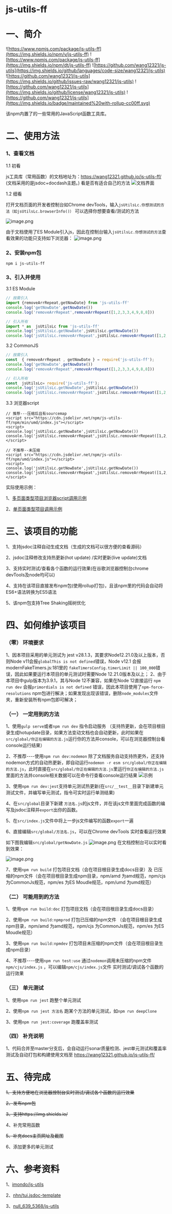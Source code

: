 # js-utils-ff

# 一、简介
![https://www.npmjs.com/package/js-utils-ff](https://img.shields.io/npm/v/js-utils-ff)
![https://www.npmjs.com/package/js-utils-ff](https://img.shields.io/npm/dt/js-utils-ff)
![https://github.com/wang12321/js-utils](https://img.shields.io/github/languages/code-size/wang12321/js-utils)
![https://github.com/wang12321/js-utils](https://img.shields.io/github/issues-raw/wang12321/js-utils)
![https://github.com/wang12321/js-utils](https://img.shields.io/github/license/wang12321/js-utils)
![https://github.com/wang12321/js-utils](https://img.shields.io/badge/maintained%20with-rollup-cc00ff.svg)





该npm内置了的一些常用的JavaScript函数工具库。




# 二、使用方法

### 1、查看文档

1.1 初看
 
js工具库（常用函数）的文档地址为：https://wang12321.github.io/js-utils-ff/
(文档采用的是jsdoc+docdash主题。)
看是否有适合自己的方法
![文档界面](https://publicimage-1251317493.file.myqcloud.com/reportBug/202107191818355815.png)

1.2 细看

打开文档页面的开发者控制台如Chrome devTools，输入`jsUtilsLc.你想测试的方法（如jsUtilsLc.browserInfo()）` 可以选择你想要查看/测试的方法

![image.png](https://upload-images.jianshu.io/upload_images/2166980-35f72466526c3e99.png?imageMogr2/auto-orient/strip%7CimageView2/2/w/1240)


由于文档使用了ES Module引入js，因此在控制台输入`jsUtilsLc.你想测试的方法`查看效果的功能只支持如下浏览器：
![image.png](https://upload-images.jianshu.io/upload_images/2166980-c1554642963d5195.png?imageMogr2/auto-orient/strip%7CimageView2/2/w/1240)


###  2、安装npm包

`npm i js-utils-ff`

### 3、引入并使用

3.1 ES Module

```javascript
// 按需引入
import {removeArrRepeat,getNowDate} from 'js-utils-ff'
console.log('getNowDate',getNowDate())
console.log('removeArrRepeat',removeArrRepeat([1,2,3,3,4,9,8,8]))

// 引入所有
import * as  jsUtilsLc from 'js-utils-ff'
console.log('jsUtilsLc.getNowDate',jsUtilsLc.getNowDate())
console.log('jsUtilsLc.removeArrRepeat',jsUtilsLc.removeArrRepeat([1,2,3,3,4,9,8,8]))


```

3.2 CommonJS


```javascript
// 按需引入
const  { removeArrRepeat , getNowDate } = require('js-utils-ff');
console.log('getNowDate',getNowDate())
console.log('removeArrRepeat',removeArrRepeat([1,2,3,3,4,9,8,8]))

// 引入所有
const  jsUtilsLc= require('js-utils-ff');
console.log('jsUtilsLc.getNowDate',jsUtilsLc.getNowDate())
console.log('jsUtilsLc.removeArrRepeat',jsUtilsLc.removeArrRepeat([1,2,3,3,4,9,8,8]))


```


3.3 浏览器script
```
// 推荐---压缩后且有sourcemap
<script src="https://cdn.jsdelivr.net/npm/js-utils-ff/npm/min/umd/index.js"></script>
<script>
console.log('jsUtilsLc.getNowDate',jsUtilsLc.getNowDate())
console.log('jsUtilsLc.removeArrRepeat',jsUtilsLc.removeArrRepeat([1,2,3,3,4,9,8,8]))
</script>

```

```
// 不推荐--未压缩
<script src="https://cdn.jsdelivr.net/npm/js-utils-ff/npm/umd/index.js"></script>
<script>
console.log('jsUtilsLc.getNowDate',jsUtilsLc.getNowDate())
console.log('jsUtilsLc.removeArrRepeat',jsUtilsLc.removeArrRepeat([1,2,3,3,4,9,8,8]))
</script>

```
实际使用示例：

1、[多页面类型项目浏览器script调用示例](https://codesandbox.io/s/jolly-easley-2gde8?file=/index.html)

2、[单页面类型项目调用示例](https://codesandbox.io/s/silly-star-glq9d?file=/src/main.js)

# 三、该项目的功能
1、支持jsdoc注释自动生成文档（生成的文档可以很方便的查看源码）

2、jsdoc注释修改支持热更新(hot update) /实时更新(live update)文档

3、支持实时测试/查看各个函数的运行效果(在谷歌浏览器控制台chrome devTools及node均可以)

4、支持在该项目直接发布npm包(使用rollup打包)，且该npm里的代码会自动将ES6+语法转换为ES5语法

5、该npm包支持Tree Shaking摇树优化


# 四、如何维护该项目

### （零） 环境要求
1、因本项目采用的单元测试为 jest v28.1.3，其要求Node12.21.0及以上版本，否则Node v11会报`globalThis is not defined`错误，Node v12.1 会报 modernFakeTimers.js:181里的 `fakeTimersConfig.timerLimit || 100_000`错误，因此如果要运行本项目的单元测试时需要Node 12.21.0版本及以上；
2、由于本项目中gulp版本为3.9.1，其与Node 12不兼容，如果在Node 12直接运行 `npm run dev` 会报`primordials is not defined` 错误，因此本项目使用了`npm-force-resolutions` npm包进行解决；如果发现出现该错误，删除`node_modules`文件夹，重新安装所有npm包即可解决；



### （一） 一定用到的方法

1、使用`gulp serve`或者`npm run dev` 指令启动服务 （支持热更新，会在项目根目录生成hotupdate目录，如果方法变动文档也会自动更新，此时如果在`src/global/你正在编辑的方法.js`运行你的方法并console，可以在浏览器控制台看console运行结果）


2、不推荐----使用`npm run dev:nodemon` 除了文档服务自动支持热更外，还支持nodemon方式的自动热更新，即自动运行`nodemon -r esm src/global/你正在编辑的方法.js`，此时直接在`src/global/你正在编辑的方法.js`里运行`你正在编辑的方法.js`里面的方法并console相关数据可以在命令行查看console运行结果
![示例](https://publicimage-1251317493.file.myqcloud.com/reportBug/202208231731458610.jpg)


3、使用`npm run dev:jest`支持单元测试热更新(在`src/__test__`目录下新建单元测试文件，并编写单元测试，指令可实时运行单测结果)


4、在`src/global`目录下新建 `方法名.js`的js文件，并在该js文件里面完成函数的编写及jsdoc注释并`export`出你的函数。

5、在`src/index.js`文件中将上一步js文件编写的函数`export`一遍

6、直接编辑`src/global/方法名.js`，可以在Chrome devTools 实时查看运行效果

如下图我编辑`src/global/getNowDate.js`
![image.png](https://upload-images.jianshu.io/upload_images/2166980-525d749643559406.png?imageMogr2/auto-orient/strip%7CimageView2/2/w/1240)
在文档控制台可以实时看到效果：

![image.png](https://upload-images.jianshu.io/upload_images/2166980-b4bd762365aa6ef6.png?imageMogr2/auto-orient/strip%7CimageView2/2/w/1240)

7、使用`npm run build` 打包项目文档（会在项目根目录生成docs目录）及 已压缩的npm文件（会在项目根目录生成npm目录，npm/amd 为amd规范，npm/cjs 为CommonJs规范，npm/es 为ES Moudle规范，npm/umd 为umd规范）



### （二） 可能用到的方法
1、使用`npm run build:doc` 打包项目文档（会在项目根目录生成docs目录）

2、使用`npm run build:npmprod` 打包已压缩的npm文件 （会在项目根目录生成npm目录，npm/amd 为amd规范，npm/cjs 为CommonJs规范，npm/es 为ES Moudle规范）

3、使用`npm run build:npmdev` 打包项目未压缩的npm文件（会在项目根目录生成npm目录）

4、不推荐----使用`npm run test:use` 通过`nodemon`调用未压缩的npm文件 `npm/cjs/index.js` ，可以编辑`npm/cjs/index.js`文件 实时测试/调试各个函数的运行效果

### （三） 单元测试
1、使用`npm run jest` 跑整个单元测试

2、使用`npm run jest 方法名` 跑某个方法的单元测试，如`npm run deepClone`

3、使用`npm run jest:coverage` 跑覆盖率测试

### （四） 补充说明

1、代码合并至master分支后，会自动运行sonar质量检测、jest单元测试和覆盖率测试及自动打包和构建使用文档至 https://wang12321.github.io/js-utils-ff/

# 五、待完成
~~1、支持方便地在浏览器控制台实时测试/调试各个函数的运行效果~~

~~2、发布npm包~~

~~3、支持https://img.shields.io/~~

4、补充常用函数

~~5、补充docs主页网址及截图~~

6、添加更多的单元测试

# 六、参考资料
1、[imondo/js-utils](https://github.com/imondo/js-utils) 
 
2、[nhn/tui.jsdoc-template](https://github.com/nhn/tui.jsdoc-template) 
 
3、[null_639_5368/js-utils](https://gitee.com/null_639_5368/js-utils)



